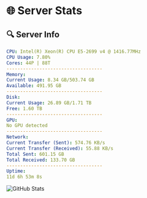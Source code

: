 # 🌐 Server Stats
## 🔍 Server Info
```yaml
CPU: Intel(R) Xeon(R) CPU E5-2699 v4 @ 1416.77MHz
CPU Usage: 7.80%
Cores: 44P | 88T
-----------------------------------
Memory:
Current Usage: 8.34 GB/503.74 GB
Available: 491.95 GB
-----------------------------------
Disk:
Current Usage: 26.89 GB/1.71 TB
Free: 1.60 TB
-----------------------------------
GPU:
No GPU detected
-----------------------------------
Network:
Current Transfer (Sent): 574.76 KB/s
Current Transfer (Received): 55.88 KB/s
Total Sent: 601.15 GB
Total Received: 133.70 GB
-----------------------------------
Uptime:
11d 6h 53m 8s
```
![GitHub Stats](https://img.shields.io/badge/Updated-2025-05-01_00:01:56-blue)